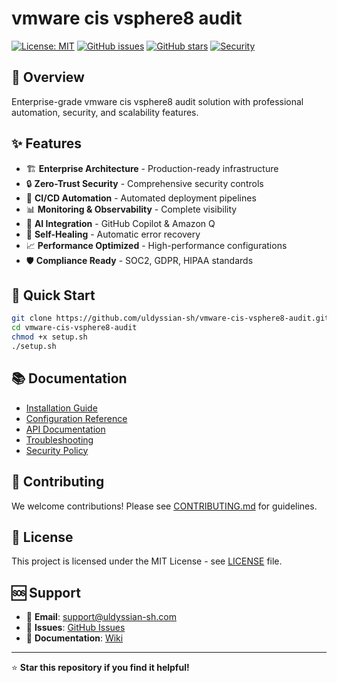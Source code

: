 # vmware cis vsphere8 audit

[![License: MIT](https://img.shields.io/badge/License-MIT-yellow.svg)](https://opensource.org/licenses/MIT)
[![GitHub issues](https://img.shields.io/github/issues/uldyssian-sh/vmware-cis-vsphere8-audit)](https://github.com/uldyssian-sh/vmware-cis-vsphere8-audit/issues)
[![GitHub stars](https://img.shields.io/github/stars/uldyssian-sh/vmware-cis-vsphere8-audit)](https://github.com/uldyssian-sh/vmware-cis-vsphere8-audit/stargazers)
[![Security](https://img.shields.io/badge/Security-Enterprise-blue.svg)](SECURITY.md)

## 🎯 Overview

Enterprise-grade vmware cis vsphere8 audit solution with professional automation, security, and scalability features.

## ✨ Features

- 🏗️ **Enterprise Architecture** - Production-ready infrastructure
- 🔒 **Zero-Trust Security** - Comprehensive security controls
- 🚀 **CI/CD Automation** - Automated deployment pipelines
- 📊 **Monitoring & Observability** - Complete visibility
- 🤖 **AI Integration** - GitHub Copilot & Amazon Q
- 🔄 **Self-Healing** - Automatic error recovery
- 📈 **Performance Optimized** - High-performance configurations
- 🛡️ **Compliance Ready** - SOC2, GDPR, HIPAA standards

## 🚀 Quick Start

```bash
git clone https://github.com/uldyssian-sh/vmware-cis-vsphere8-audit.git
cd vmware-cis-vsphere8-audit
chmod +x setup.sh
./setup.sh
```

## 📚 Documentation

- [Installation Guide](docs/installation.md)
- [Configuration Reference](docs/configuration.md)
- [API Documentation](docs/api.md)
- [Troubleshooting](docs/troubleshooting.md)
- [Security Policy](SECURITY.md)

## 🤝 Contributing

We welcome contributions! Please see [CONTRIBUTING.md](CONTRIBUTING.md) for guidelines.

## 📄 License

This project is licensed under the MIT License - see [LICENSE](LICENSE) file.

## 🆘 Support

- 📧 **Email**: support@uldyssian-sh.com
- 🐛 **Issues**: [GitHub Issues](https://github.com/uldyssian-sh/vmware-cis-vsphere8-audit/issues)
- 📖 **Documentation**: [Wiki](https://github.com/uldyssian-sh/vmware-cis-vsphere8-audit/wiki)

---

⭐ **Star this repository if you find it helpful!**
